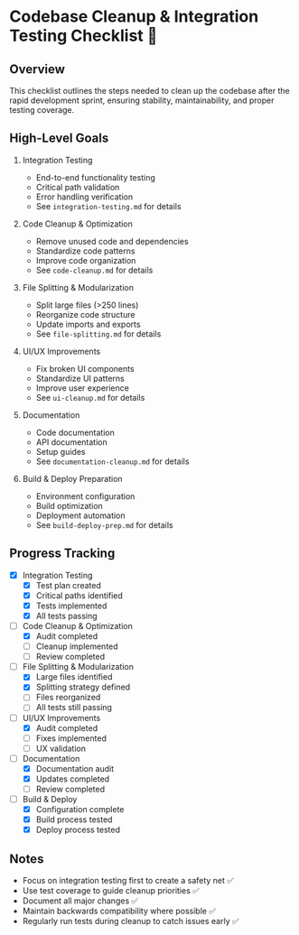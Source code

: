 # Codebase Cleanup & Integration Testing Checklist 🧹

## Overview
This checklist outlines the steps needed to clean up the codebase after the rapid development sprint, ensuring stability, maintainability, and proper testing coverage.

## High-Level Goals
1. Integration Testing
   - End-to-end functionality testing
   - Critical path validation
   - Error handling verification
   - See `integration-testing.md` for details

2. Code Cleanup & Optimization
   - Remove unused code and dependencies
   - Standardize code patterns
   - Improve code organization
   - See `code-cleanup.md` for details

3. File Splitting & Modularization
   - Split large files (>250 lines)
   - Reorganize code structure
   - Update imports and exports
   - See `file-splitting.md` for details

4. UI/UX Improvements
   - Fix broken UI components
   - Standardize UI patterns
   - Improve user experience
   - See `ui-cleanup.md` for details

5. Documentation
   - Code documentation
   - API documentation
   - Setup guides
   - See `documentation-cleanup.md` for details

6. Build & Deploy Preparation
   - Environment configuration
   - Build optimization
   - Deployment automation
   - See `build-deploy-prep.md` for details

## Progress Tracking
- [x] Integration Testing
  - [x] Test plan created
  - [x] Critical paths identified
  - [x] Tests implemented
  - [x] All tests passing

- [ ] Code Cleanup & Optimization
  - [x] Audit completed
  - [ ] Cleanup implemented
  - [ ] Review completed

- [ ] File Splitting & Modularization
  - [x] Large files identified
  - [x] Splitting strategy defined
  - [ ] Files reorganized
  - [ ] All tests still passing

- [ ] UI/UX Improvements
  - [x] Audit completed
  - [ ] Fixes implemented
  - [ ] UX validation

- [ ] Documentation
  - [x] Documentation audit
  - [x] Updates completed
  - [ ] Review completed

- [ ] Build & Deploy
  - [x] Configuration complete
  - [x] Build process tested
  - [x] Deploy process tested

## Notes
- Focus on integration testing first to create a safety net ✅
- Use test coverage to guide cleanup priorities ✅
- Document all major changes ✅
- Maintain backwards compatibility where possible ✅
- Regularly run tests during cleanup to catch issues early ✅ 